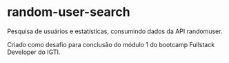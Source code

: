 # random-user-search

Pesquisa de usuários e estatísticas, consumindo dados da API randomuser.

Criado como desafio para conclusão do módulo 1 do bootcamp Fullstack Developer do IGTI.

